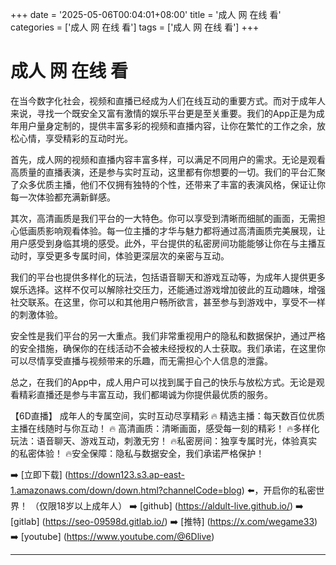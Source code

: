 +++
date = '2025-05-06T00:04:01+08:00'
title = '成人 网 在线 看'
categories = ['成人 网 在线 看']
tags = ['成人 网 在线 看']
+++

# 成人 网 在线 看

在当今数字化社会，视频和直播已经成为人们在线互动的重要方式。而对于成年人来说，寻找一个既安全又富有激情的娱乐平台更是至关重要。我们的App正是为成年用户量身定制的，提供丰富多彩的视频和直播内容，让你在繁忙的工作之余，放松心情，享受精彩的互动时光。

首先，成人网的视频和直播内容丰富多样，可以满足不同用户的需求。无论是观看高质量的直播表演，还是参与实时互动，这里都有你想要的一切。我们的平台汇聚了众多优质主播，他们不仅拥有独特的个性，还带来了丰富的表演风格，保证让你每一次体验都充满新鲜感。

其次，高清画质是我们平台的一大特色。你可以享受到清晰而细腻的画面，无需担心低画质影响观看体验。每一位主播的才华与魅力都将通过高清画质完美展现，让用户感受到身临其境的感受。此外，平台提供的私密房间功能能够让你在与主播互动时，享受更多专属时间，体验更深层次的亲密与互动。

我们的平台也提供多样化的玩法，包括语音聊天和游戏互动等，为成年人提供更多娱乐选择。这样不仅可以解除社交压力，还能通过游戏增加彼此的互动趣味，增强社交联系。在这里，你可以和其他用户畅所欲言，甚至参与到游戏中，享受不一样的刺激体验。

安全性是我们平台的另一大重点。我们非常重视用户的隐私和数据保护，通过严格的安全措施，确保你的在线活动不会被未经授权的人士获取。我们承诺，在这里你可以尽情享受直播与视频带来的乐趣，而无需担心个人信息的泄露。

总之，在我们的App中，成人用户可以找到属于自己的快乐与放松方式。无论是观看精彩直播还是参与丰富互动，我们都竭诚为你提供最优质的服务。

【6D直播】
成年人的专属空间，实时互动尽享精彩
🔥 精选主播：每天数百位优质主播在线随时与你互动！
🔥 高清画质：清晰画面，感受每一刻的精彩！
🔥多样化玩法：语音聊天、游戏互动，刺激无穷！
🔥私密房间：独享专属时光，体验真实的私密体验！
🔥安全保障：隐私与数据安全，我们承诺严格保护！

➡️ [立即下载] (https://down123.s3.ap-east-1.amazonaws.com/down/down.html?channelCode=blog) ⬅️，开启你的私密世界！
（仅限18岁以上成年人）
➡️ [github] (https://aldult-live.github.io/)
➡️ [gitlab] (https://seo-09598d.gitlab.io/)
➡️ [推特] (https://x.com/wegame33)
➡️ [youtube] (https://www.youtube.com/@6Dlive)

---
